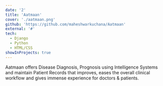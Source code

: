 ```yaml
---
date: '2'
title: 'Aatmaan'
cover: './aatmaan.png'
github: 'https://github.com/maheshwarkuchana/Aatmaan'
external: '#'
tech:
  - Django
  - Python
  - HTML/CSS
showInProjects: true
---
```


Aatmaan offers Disease Diagnosis, Prognosis using Intelligence Systems and maintain Patient Records that improves, eases the overall clinical workflow and gives immense experience for doctors & patients. 
